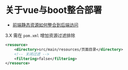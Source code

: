 # 关于vue与boot整合部署
* [前端静态资源如何整合到后端访问](https://doc.ruoyi.vip/ruoyi-vue/other/faq.html#前端静态资源如何整合到后端访问)

3.X 需在 `pom.xml` 增加资源过滤排除

```xml
<resource>
    <directory>src/main/resources/页面目录</directory>
    <!-- 关闭过滤 -->
    <filtering>false</filtering>
</resource>
```

